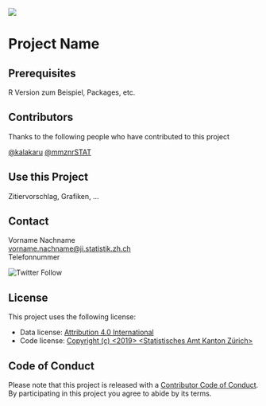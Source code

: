 ![](https://opendata.swiss/content/uploads/2016/02/kt_zh.png)

# Project Name

## Prerequisites

R Version zum Beispiel, Packages, etc.

## Contributors

Thanks to the following people who have contributed to this project

[@kalakaru](https://github.com/kalakaru)
[@mmznrSTAT](https://github.com/mmznrSTAT)

## Use this Project

Zitiervorschlag, Grafiken, ...

## Contact

Vorname Nachname <br>
vorname.nachname@ji.statistik.zh.ch <br>
Telefonnummer <br>

![Twitter Follow](https://img.shields.io/twitter/follow/statistik_zh?style=social)

## License

This project uses the following license: <br>
- Data license: [Attribution 4.0 International](https://github.com/statistikZH/STAT_Schablone/blob/master/LICENSE_data)
- Code license: [Copyright (c) <2019> <Statistisches Amt Kanton Zürich>](https://github.com/statistikZH/STAT_Schablone/blob/master/LICENSE_code)

## Code of Conduct
Please note that this project is released with a [Contributor Code of Conduct](https://github.com/statistikZH/STAT_Schablone/blob/master/code_of_conduct.md). By participating in this project you agree to abide by its terms.

